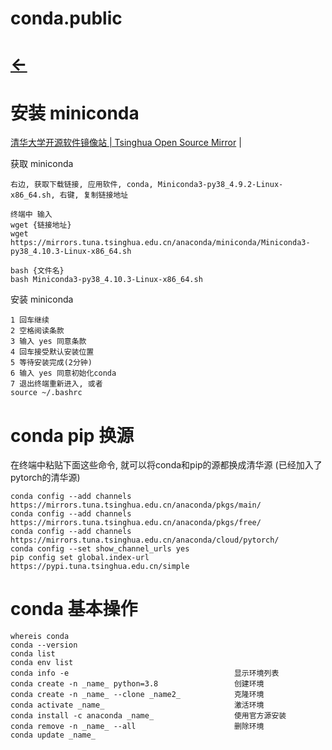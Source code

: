 
# conda.public
# [<-](home.md)  

# 安装 miniconda    
<a href="https://mirrors.tuna.tsinghua.edu.cn/#" target="_blank">清华大学开源软件镜像站 | Tsinghua Open Source Mirror</a>  |  <br>    

获取 miniconda    
```  
右边, 获取下载链接, 应用软件, conda, Miniconda3-py38_4.9.2-Linux-x86_64.sh, 右键, 复制链接地址    

终端中 输入    
wget {链接地址}  
wget https://mirrors.tuna.tsinghua.edu.cn/anaconda/miniconda/Miniconda3-py38_4.10.3-Linux-x86_64.sh  

bash {文件名}  
bash Miniconda3-py38_4.10.3-Linux-x86_64.sh  
```  

安装 miniconda    
```  
1 回车继续  
2 空格阅读条款  
3 输入 yes 同意条款  
4 回车接受默认安装位置  
5 等待安装完成(2分钟)  
6 输入 yes 同意初始化conda  
7 退出终端重新进入, 或者 
source ~/.bashrc  
```  

# conda pip 换源  
在终端中粘贴下面这些命令, 就可以将conda和pip的源都换成清华源 (已经加入了pytorch的清华源)  
```  
conda config --add channels https://mirrors.tuna.tsinghua.edu.cn/anaconda/pkgs/main/  
conda config --add channels https://mirrors.tuna.tsinghua.edu.cn/anaconda/pkgs/free/  
conda config --add channels https://mirrors.tuna.tsinghua.edu.cn/anaconda/cloud/pytorch/  
conda config --set show_channel_urls yes  
pip config set global.index-url https://pypi.tuna.tsinghua.edu.cn/simple  

```  

# conda 基本操作
```
whereis conda
conda --version
conda list
conda env list
conda info -e                                     显示环境列表
conda create -n _name_ python=3.8                 创建环境
conda create -n _name_ --clone _name2_            克隆环境
conda activate _name_                             激活环境
conda install -c anaconda _name_                  使用官方源安装
conda remove -n _name_ --all                      删除环境 
conda update _name_
```
